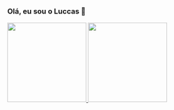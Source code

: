 ### Olá, eu sou o Luccas 👋

<div>
  <a href="https://github.com/Luuquicas">
  <img height="180em" src="https://github-readme-stats.vercel.app/api?username=luccasocastro&show_icons=true&theme=dark&include_all_commits=true&count_private=true"/>
  <img height="180em" src="https://github-readme-stats.vercel.app/api/top-langs/?username=luccasocastro&layout=compact&langs_count=7&theme=dark"/>
</div>


